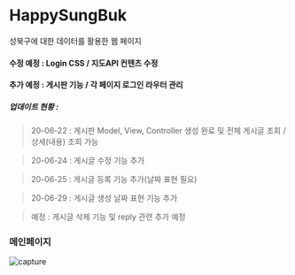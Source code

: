# HappySungBuk

성북구에 대한 데이터를 활용한 웹 페이지


#### 수정 예정 : Login CSS / 지도API 컨텐츠 수정
#### 추가 예정 : 게시판 기능 / 각 페이지 로그인 라우터 관리 


##### 업데이트 현황 : 
> 20-06-22 : 게시판 Model, View, Controller 생성 완료 및 전체 게시글 조회 / 상세(내용) 조회 가능

> 20-06-24 : 게시글 수정 기능 추가

> 20-06-25 : 게시글 등록 기능 추가(날짜 표현 필요)

> 20-06-29 : 게시글 생성 날짜 표현 기능 추가

> 예정 : 게시글 삭제 기능 및 reply 관련 추가 예정

### 메인페이지
![capture](https://user-images.githubusercontent.com/29462979/85200546-504aba00-b333-11ea-973d-2ddc98c323eb.png)
